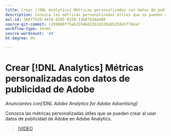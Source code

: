```yaml
---
title: Crear [!DNL Analytics] Métricas personalizadas con datos de publicidad de Adobe
description: Conozca las métricas personalizadas útiles que se pueden crear al usar datos de publicidad de Adobe en Adobe Analytics.
exl-id: 56077529-443d-4285-9238-13b07b26ad08
source-git-commit: c299b88f75a62194bd22b2d220ab525045f78ea7
workflow-type: tm+mt
source-wordcount: '44'
ht-degree: 0%

---
```


# Crear [!DNL Analytics] Métricas personalizadas con datos de publicidad de Adobe

*Anunciantes con[!DNL Adobe Analytics for Adobe Advertising]*

Conozca las métricas personalizadas útiles que se pueden crear al usar datos de publicidad de Adobe en Adobe Analytics.

>[!VIDEO](https://video.tv.adobe.com/v/33919)
